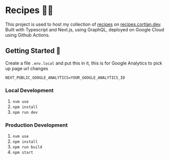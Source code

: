 # Recipes 🧑‍🍳

This project is used to host my collection of [recipes](https://github.com/cortl/recipes) on [recipes.cortlan.dev](https://recipes.cortlan.dev). Built with Typescript and Next.js, using GraphQL, deployed on Google Cloud using Github Actions.

## Getting Started 🚀

Create a file `.env.local` and put this in it, this is for Google Analytics to pick up page url changes

```
NEXT_PUBLIC_GOOGLE_ANALYTICS=YOUR_GOOGLE_ANALYTICS_ID
```

### Local Development

1. `nvm use`
2. `npm install`
3. `npm run dev`

### Production Development

1. `nvm use`
2. `npm install`
3. `npm run build`
4. `npm start`
